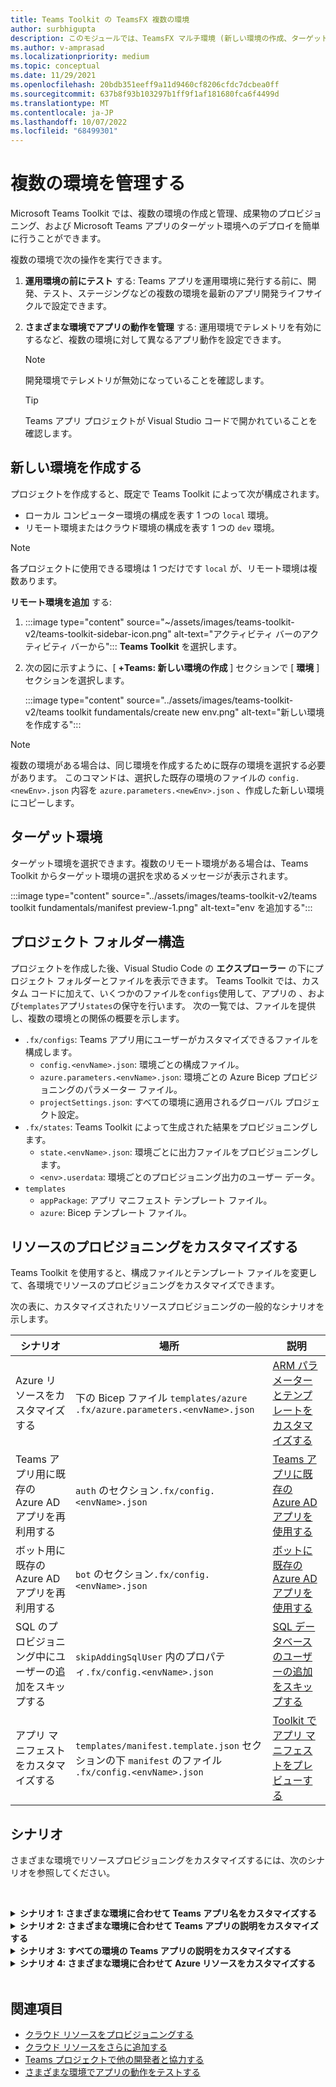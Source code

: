 ```yaml
---
title: Teams Toolkit の TeamsFX 複数の環境
author: surbhigupta
description: このモジュールでは、TeamsFX マルチ環境 (新しい環境の作成、ターゲット環境の選択など) について説明します。
ms.author: v-amprasad
ms.localizationpriority: medium
ms.topic: conceptual
ms.date: 11/29/2021
ms.openlocfilehash: 20bdb351eeff9a11d9460cf8206cfdc7dcbea0ff
ms.sourcegitcommit: 637b8f93b103297b1ff9f1af181680fca6f4499d
ms.translationtype: MT
ms.contentlocale: ja-JP
ms.lasthandoff: 10/07/2022
ms.locfileid: "68499301"
---
```

# <a name="manage-multiple-environments"></a>複数の環境を管理する

 Microsoft Teams Toolkit では、複数の環境の作成と管理、成果物のプロビジョニング、および Microsoft Teams アプリのターゲット環境へのデプロイを簡単に行うことができます。

 複数の環境で次の操作を実行できます。

1. **運用環境の前にテスト** する: Teams アプリを運用環境に発行する前に、開発、テスト、ステージングなどの複数の環境を最新のアプリ開発ライフサイクルで設定できます。

2. **さまざまな環境でアプリの動作を管理** する: 運用環境でテレメトリを有効にするなど、複数の環境に対して異なるアプリ動作を設定できます。

   > [!NOTE]
   > 開発環境でテレメトリが無効になっていることを確認します。

   > [!TIP]
   > Teams アプリ プロジェクトが Visual Studio コードで開かれていることを確認します。

## <a name="create-new-environment"></a>新しい環境を作成する

プロジェクトを作成すると、既定で Teams Toolkit によって次が構成されます。

* ローカル コンピューター環境の構成を表す 1 つの `local` 環境。
* リモート環境またはクラウド環境の構成を表す 1 つの `dev` 環境。

> [!NOTE]
> 各プロジェクトに使用できる環境は 1 つだけです `local` が、リモート環境は複数あります。

**リモート環境を追加** する:

1. :::image type="content" source="~/assets/images/teams-toolkit-v2/teams-toolkit-sidebar-icon.png" alt-text="アクティビティ バーのアクティビティ バーから"::: **Teams Toolkit** を選択します。
2. 次の図に示すように、[ **+Teams: 新しい環境の作成** ] セクションで [ **環境** ] セクションを選択します。

   :::image type="content" source="../assets/images/teams-toolkit-v2/teams toolkit fundamentals/create new env.png" alt-text="新しい環境を作成する":::

> [!Note]
> 複数の環境がある場合は、同じ環境を作成するために既存の環境を選択する必要があります。 このコマンドは、選択した既存の環境のファイルの `config.<newEnv>.json` 内容を `azure.parameters.<newEnv>.json` 、作成した新しい環境にコピーします。

## <a name="target-environment"></a>ターゲット環境

ターゲット環境を選択できます。複数のリモート環境がある場合は、Teams Toolkit からターゲット環境の選択を求めるメッセージが表示されます。

:::image type="content" source="../assets/images/teams-toolkit-v2/teams toolkit fundamentals/manifest preview-1.png" alt-text="env を追加する":::

## <a name="project-folder-structure"></a>プロジェクト フォルダー構造

プロジェクトを作成した後、Visual Studio Code の **エクスプローラー** の下にプロジェクト フォルダーとファイルを表示できます。 Teams Toolkit では、カスタム コードに加えて、いくつかのファイルを`configs`使用して、アプリの 、および`templates`アプリ`states`の保守を行います。 次の一覧では、ファイルを提供し、複数の環境との関係の概要を示します。

* `.fx/configs`: Teams アプリ用にユーザーがカスタマイズできるファイルを構成します。
  * `config.<envName>.json`: 環境ごとの構成ファイル。
  * `azure.parameters.<envName>.json`: 環境ごとの Azure Bicep プロビジョニングのパラメーター ファイル。
  * `projectSettings.json`: すべての環境に適用されるグローバル プロジェクト設定。
* `.fx/states`: Teams Toolkit によって生成された結果をプロビジョニングします。
  * `state.<envName>.json`: 環境ごとに出力ファイルをプロビジョニングします。
  * `<env>.userdata`: 環境ごとのプロビジョニング出力のユーザー データ。
* `templates`
  * `appPackage`: アプリ マニフェスト テンプレート ファイル。
  * `azure`: Bicep テンプレート ファイル。

## <a name="customize-resource-provision"></a>リソースのプロビジョニングをカスタマイズする

Teams Toolkit を使用すると、構成ファイルとテンプレート ファイルを変更して、各環境でリソースのプロビジョニングをカスタマイズできます。

次の表に、カスタマイズされたリソースプロビジョニングの一般的なシナリオを示します。

| シナリオ | 場所| 説明 |
| --- | --- | --- |
| Azure リソースをカスタマイズする |下の Bicep ファイル `templates/azure` `.fx/azure.parameters.<envName>.json` | [ARM パラメーターとテンプレートをカスタマイズする](provision.md#customize-arm-template-files) |
| Teams アプリ用に既存の Azure AD アプリを再利用する | `auth` のセクション`.fx/config.<envName>.json`|  [Teams アプリに既存の Azure AD アプリを使用する](provision.md#use-an-existing-azure-ad-app-for-your-teams-app) |
| ボット用に既存の Azure AD アプリを再利用する |`bot` のセクション`.fx/config.<envName>.json`| [ボットに既存の Azure AD アプリを使用する](provision.md#use-an-existing-azure-ad-app-for-your-bot) |
| SQL のプロビジョニング中にユーザーの追加をスキップする |`skipAddingSqlUser` 内のプロパティ`.fx/config.<envName>.json`| [SQL データベースのユーザーの追加をスキップする](provision.md#skip-adding-user-for-sql-database) |
| アプリ マニフェストをカスタマイズする |`templates/manifest.template.json` セクションの下 `manifest` のファイル `.fx/config.<envName>.json`| [Toolkit でアプリ マニフェストをプレビューする](TeamsFx-preview-and-customize-app-manifest.md)|

## <a name="scenarios"></a>シナリオ

さまざまな環境でリソースプロビジョニングをカスタマイズするには、次のシナリオを参照してください。
<br>

<br><details>
<summary><b>シナリオ 1: さまざまな環境に合わせて Teams アプリ名をカスタマイズする </b></summary>

Teams アプリ名`myapp(dev)`は、既定の環境と`myapp(staging)`ステージング`staging`環境`dev`に設定できます。

カスタマイズの手順:

1. 構成ファイル `.fx/configs/config.dev.json`を開きます。
2. **short** **`myapp(dev)`** のプロパティを **`manifest`****`appName`** >  >  .

  更新対象 `.fx/configs/config.dev.json` は次のとおりです。

  ```json
  {
      "$schema": "https://aka.ms/teamsfx-env-config-schema",
      "description": "You can customize the TeamsFx config for different environments.   Visit https://aka.ms/teamsfx-env-config to learn more about this.",
      "manifest": {
          "appName": {
              "short": "myapp(dev)"
              ...
          }
      }
      ...
  }
  ```

3. 新しい環境を作成し、存在しない場合は名前を付 `staging` けることができます。
4. 構成ファイル `.fx/configs/config.staging.json`を開きます。
5. 同じプロパティを更新します `myapp(staging)`。
6. これで、プロビジョニング コマンドと`staging`環境を`dev`実行して、リモート環境でアプリ名を更新できます。 Teams Toolkit でプロビジョニング コマンドを実行するには、「 [プロビジョニング](provision.md#provision-using-teams-toolkit-in-visual-studio-code)」を参照してください。

</details>

<details>
<summary><b>シナリオ 2: さまざまな環境に合わせて Teams アプリの説明をカスタマイズする</b></summary>

さまざまな環境に対して異なる Teams アプリの説明を設定できます。

* 既定の環境 `dev`の場合、説明は `my app description for dev`.
* ステージング環境 `staging`の場合、説明は `my app description for staging`.

カスタマイズの手順:

1. 構成ファイル `.fx/configs/config.dev.json`を開きます。
2. 値を持つ新しいプロパティを **`manifest`** > **`short`** > **`description`** 追加します。**`my app description for dev`**

  更新対象 `.fx/configs/config.dev.json` は次のとおりです。

  ```json
  {
      "$schema": "https://aka.ms/teamsfx-env-config-schema",
      "description": "You can customize the TeamsFx config for different environments.   Visit https://aka.ms/teamsfx-env-config to learn more about this.",
      "manifest": {
          ...
          "description": {
              "short": "`my app description for dev"
              ...
          }
      }
      ...
  }
  ```

3. 新しい環境を作成し、存在しない場合は名前を付 `staging` けます。
4. 構成ファイル `.fx/configs/config.staging.json`を開きます。
5. 同じプロパティ `my app description for staging`を .
6. Teams アプリ マニフェスト テンプレート `templates/appPackage/manifest.template.json`を開きます。
7. 中かっこ構文を使用してファイルを構成するで定義されている **変数** を使用するようにプロパティ **`short`****`description`** > を更新します。**`{{config.manifest.description.short}}`**
  
  更新対象 `manifest.template.json` は次のとおりです。

  ```json
  {
    "$schema": "https://developer.microsoft.com/en-us/json-schemas/teams/v1.11/MicrosoftTeams.schema.json",
    "manifestVersion": "1.11",
    "version": "1.0.0",
    ...
    "description": {
      "short": "{{config.manifest.description.short}}", 
      ...
    },
    ...
  }
  ```

8. これで、プロビジョニング コマンドと`staging`環境を`dev`実行して、リモート環境でアプリ名を更新できるようになりました。

</details>

<details>
<summary><b>シナリオ 3: すべての環境の Teams アプリの説明をカスタマイズする</b></summary>

Teams アプリの説明は、すべての環境に対して `my app description` 設定できます。

Teams アプリ マニフェスト テンプレートはすべての環境で共有されるため、ターゲットの説明の値を更新できます。

1. Teams アプリ マニフェスト テンプレート `templates/appPackage/manifest.template.json`を開きます。
2. ハードコーディングされた文字列を使用してプロパティ **`description`** > **`short`** を更新します。**`my app description`**
  
  更新対象 `manifest.template.json` は次のとおりです。

  ```json
  {
    "$schema": "https://developer.microsoft.com/en-us/json-schemas/teams/v1.11/MicrosoftTeams.schema.json",
    "manifestVersion": "1.11",
    "version": "1.0.0",
    ...
    "description": {
      "short": "my app description",
      ...
    },
    ...
  }

  ```

3. **すべての** 環境に対してプロビジョニング コマンドを実行して、リモート環境でアプリ名を更新できるようになりました。

</details>

<details>
<br><summary><b>シナリオ 4: さまざまな環境に合わせて Azure リソースをカスタマイズする</b></summary>

環境ごとに Azure リソースをカスタマイズできます。たとえば、fx/configs/azure.parameters に対応する環境を編集できます。Azure 関数名を指定する {env}.json ファイル。

Bicep テンプレートとパラメーター ファイルの詳細については、 [クラウド リソースのプロビジョニング](provision.md)に関するページを参照してください。
</details>
</br>

## <a name="see-also"></a>関連項目

* [クラウド リソースをプロビジョニングする](provision.md)
* [クラウド リソースをさらに追加する](add-resource.md)
* [Teams プロジェクトで他の開発者と協力する](TeamsFx-collaboration.md)
* [さまざまな環境でアプリの動作をテストする](test-app-behavior.md)
